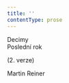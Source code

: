 ```yaml
---
title: ''
contentType: prose
---
```


<section>

Decimy  
Poslední rok

(2. verze)

Martin Reiner

</section>
